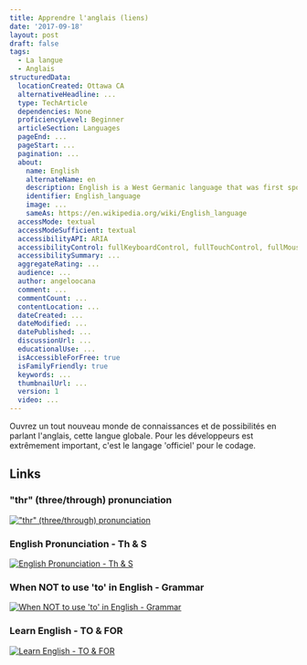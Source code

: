 ```yaml
---
title: Apprendre l'anglais (liens)
date: '2017-09-18'
layout: post
draft: false
tags:
  - La langue
  - Anglais
structuredData:
  locationCreated: Ottawa CA
  alternativeHeadline: ...
  type: TechArticle  
  dependencies: None
  proficiencyLevel: Beginner
  articleSection: Languages
  pageEnd: ...
  pageStart: ...
  pagination: ...
  about:
    name: English
    alternateName: en
    description: English is a West Germanic language that was first spoken in early medieval England and is now a global lingua franca.
    identifier: English_language
    image: ...
    sameAs: https://en.wikipedia.org/wiki/English_language
  accessMode: textual
  accessModeSufficient: textual
  accessibilityAPI: ARIA
  accessibilityControl: fullKeyboardControl, fullTouchControl, fullMouseControl
  accessibilitySummary: ...
  aggregateRating: ...
  audience: ...
  author: angeloocana
  comment: ...
  commentCount: ...
  contentLocation: ...
  dateCreated: ...
  dateModified: ...
  datePublished: ...
  discussionUrl: ...
  educationalUse: ...
  isAccessibleForFree: true
  isFamilyFriendly: true
  keywords: ...
  thumbnailUrl: ...
  version: 1
  video: ...
---
```


Ouvrez un tout nouveau monde de connaissances et de possibilités en parlant l'anglais, cette langue globale.
Pour les développeurs est extrêmement important, c'est le langage 'officiel' pour le codage.

## Links

### "thr" (three/through) pronunciation
[!["thr" (three/through) pronunciation](https://img.youtube.com/vi/K-7G4g6OSrU/0.jpg)](https://www.youtube.com/watch?v=K-7G4g6OSrU)

### English Pronunciation - Th & S
[![English Pronunciation - Th & S](https://img.youtube.com/vi/LTIGndXwCXk/0.jpg)](https://www.youtube.com/watch?v=LTIGndXwCXk)

### When NOT to use 'to' in English - Grammar
[![When NOT to use 'to' in English - Grammar](https://img.youtube.com/vi/E4OkbPN4z7o/0.jpg)](https://www.youtube.com/watch?v=E4OkbPN4z7o)

### Learn English - TO & FOR
[![Learn English - TO & FOR](https://img.youtube.com/vi/moynYBNHarg/0.jpg)](https://www.youtube.com/watch?v=moynYBNHarg)